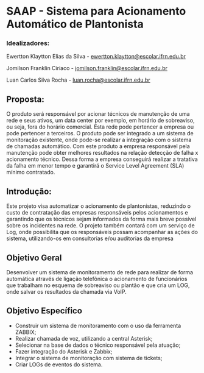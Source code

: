 # SAAP - Sistema para Acionamento Automático de Plantonista

### Idealizadores:
Ewertton Klaytton Elias da Silva - ewertton.klaytton@escolar.ifrn.edu.br

Jomilson Franklin Ciriaco - jomilson.franklin@escolar.ifrn.edu.br

Luan Carlos Silva Rocha - luan.rocha@escolar.ifrn.edu.br

## Proposta:
O produto será responsável por acionar técnicos de manutenção de uma rede e seus ativos, um data center por exemplo, em horário de sobreaviso, ou seja, fora do horário comercial. Esta rede pode pertencer a empresa ou pode pertencer a terceiros. O produto pode ser integrado a um sistema de monitoração existente, onde pode-se realizar a integração com o sistema de chamadas automático. Com este produto a empresa responsável pela manutenção pode obter melhores resultados na relação detecção de falha x acionamento técnico. Dessa forma a empresa conseguirá realizar a tratativa da falha em menor tempo e garantirá o Service Level Agreement (SLA) mínimo contratado.

## Introdução:
Este projeto visa automatizar o acionamento de plantonistas, reduzindo o custo de contratação das empresas responsáveis pelos acionamentos e garantindo que os técnicos sejam informados da forma mais breve possível sobre os incidentes na rede.
O projeto também contará com um serviço de Log, onde possibilita que os responsáveis possam acompanhar as ações do sistema, utilizando-os em consultorias e/ou auditorias da empresa

## Objetivo Geral
Desenvolver um sistema de monitoramento de rede para realizar de forma automática através de ligação telefônica o acionamento de funcionários que trabalham no esquema de sobreaviso ou plantão e que cria um LOG, onde salvar os resultados da chamada via VoIP.

## Objetivo Específico
- Construir um sistema de monitoramento com o uso da ferramenta ZABBIX;
- Realizar chamada de voz, utilizando a central Asterisk;
- Selecionar na base de dados o técnico responsável pela atuação;
- Fazer integração do Asterisk e Zabbix;
- Integrar o sistema de monitoração com sistema de tickets; 
- Criar LOGs de eventos do sistema.
